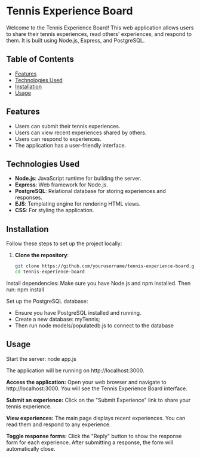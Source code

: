 # Tennis Experience Board

Welcome to the Tennis Experience Board! This web application allows users to share their tennis experiences, read others' experiences, and respond to them. It is built using Node.js, Express, and PostgreSQL.

## Table of Contents

- [Features](#features)
- [Technologies Used](#technologies-used)
- [Installation](#installation)
- [Usage](#usage)

## Features

- Users can submit their tennis experiences.
- Users can view recent experiences shared by others.
- Users can respond to experiences.
- The application has a user-friendly interface.

## Technologies Used

- **Node.js**: JavaScript runtime for building the server.
- **Express**: Web framework for Node.js.
- **PostgreSQL**: Relational database for storing experiences and responses.
- **EJS**: Templating engine for rendering HTML views.
- **CSS**: For styling the application.

## Installation

Follow these steps to set up the project locally:

1. **Clone the repository**:
   ```bash
   git clone https://github.com/yourusername/tennis-experience-board.git
   cd tennis-experience-board

Install dependencies: Make sure you have Node.js and npm installed. Then run:
npm install

Set up the PostgreSQL database:
- Ensure you have PostgreSQL installed and running.
- Create a new database: myTennis;
- Then run node models/populatedb.js to connect to the database

## Usage
Start the server:
node app.js

The application will be running on http://localhost:3000.

**Access the application:** Open your web browser and navigate to http://localhost:3000. You will see the Tennis Experience Board interface.

**Submit an experience:** Click on the "Submit Experience" link to share your tennis experience.

**View experiences:** The main page displays recent experiences. You can read them and respond to any experience.

**Toggle response forms:** Click the "Reply" button to show the response form for each experience. After submitting a response, the form will automatically close.

